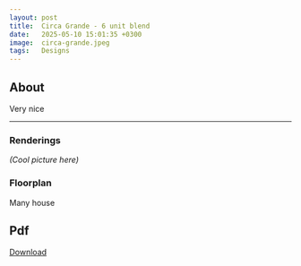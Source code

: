 ```yaml
---
layout: post
title:  Circa Grande - 6 unit blend
date:   2025-05-10 15:01:35 +0300
image:  circa-grande.jpeg
tags:   Designs
---
```


## About
Very nice

***

### Renderings
*(Cool picture here)*

### Floorplan

Many house


## Pdf

[Download](/images/Hanna_Anderson_studio_2_compressed.pdf)
